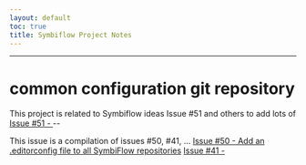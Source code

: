 ```yaml
---
layout: default
toc: true
title: Symbiflow Project Notes
---
```


---

# common configuration git repository

This project is related to Symbiflow ideas Issue #51 and others to add lots of 
[Issue #51 - ](https://github.com/SymbiFlow/ideas/issues/51) --

This issue is a compilation of issues #50, #41,  ...
[Issue #50 - Add an .editorconfig file to all SymbiFlow repositories](https://github.com/SymbiFlow/ideas/issues/50) 
[Issue #41 - ](https://github.com/SymbiFlow/ideas/issues/14) 
